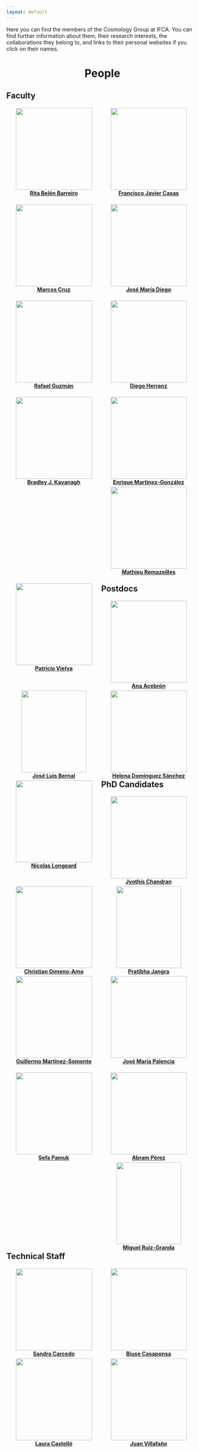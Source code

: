 ```yaml
---
layout: default
---
```


Here you can find the members of the Cosmology Group at IFCA. You can find further information about them, their research interests, the collaborations they belong to, and links to their personal websites if you click on their names.

<center>
<h1> People </h1>
</center>

## Faculty

<p style="float: left; width: max(calc(100%/3.333),245px); margin:2px; text-align: center;"><a href="{{site.url}}/barreirorb"><img src="{{site.url}}/assets/imgs/People/barreirorb.jpg" style="width:200px;height:215px;"></a><br><a href="{{site.url}}/barreirorb"><b>Rita Belén Barreiro</b></a><br><br></p>

<p style="float: left; width: max(calc(100%/3.333),245px); margin:2px; text-align: center;"><a href="{{site.url}}/casasfj"><img src="{{site.url}}/assets/imgs/People/casasfj.jpg" style="width:200px;height:215px;"></a><br><a href="{{site.url}}/casasfj"><b>Francisco Javier Casas</b></a><br><br></p>

<p style="float: left; width: max(calc(100%/3.333),245px); margin:2px; text-align: center;"><a href="{{site.url}}/cruzm"><img src="{{site.url}}/assets/imgs/People/cruzm.jpg" style="width:200px;height:215px;"></a><br><a href="{{site.url}}/cruzm"><b>Marcos Cruz</b></a><br><br></p>

<p style="float: left; width: max(calc(100%/3.333),245px); margin:2px; text-align: center;"><a href="{{site.url}}/diegojm"><img src="{{site.url}}/assets/imgs/People/diegojm.jpg" style="width:200px;height:215px;"></a><br><a href="{{site.url}}/diegojm"><b>José María Diego</b></a><br><br></p>

<p style="float: left; width: max(calc(100%/3.333),245px); margin:2px; text-align: center;"><a href="{{site.url}}/guzmanr"><img src="{{site.url}}/assets/imgs/People/guzmanr.jpg" style="width:200px;height:215px;"></a><br><a href="{{site.url}}/guzmanr"><b>Rafael Guzmán</b></a><br><br></p>

<p style="float: left; width: max(calc(100%/3.333),245px); margin:2px; text-align: center;"><a href="{{site.url}}/herranzd"><img src="{{site.url}}/assets/imgs/People/herranzd.jpg" style="width:200px;height:215px;"></a><br><a href="{{site.url}}/herranzd"><b>Diego Herranz</b><br><br></a></p>

<p style="float: left; width: max(calc(100%/3.333),245px); margin:2px; text-align: center;"><a href="{{site.url}}/kavanaghbj"><img src="{{site.url}}/assets/imgs/People/kavanaghbj.jpg" style="width:200px;height:215px;"></a><br><a href="{{site.url}}/kavanaghbj"><b>Bradley J. Kavanagh</b><br><br></a></p>

<p style="float: left; width: max(calc(100%/3.333),245px); margin:2px; text-align: center;"><a href="{{site.url}}/martineze"><img src="{{site.url}}/assets/imgs/People/martineze.jpg" style="width:200px;height:215px;"></a><br><a href="{{site.url}}/martineze"><b>Enrique Martinez-González</b></a></p>

<p style="float: left; width: max(calc(100%/3.333),245px); margin:2px; text-align: center;"><a href="{{site.url}}/remazeillesm"><img src="{{site.url}}/assets/imgs/People/remazeillesm.jpg" style="width:200px;height:215px;"></a><br><a href="{{site.url}}/remazeillesm"><b>Mathieu Remazeilles</b></a><br><br></p>

<p style="float: left; width: max(calc(100%/3.333),245px); margin:2px; text-align: center;"><a href="{{site.url}}/vielvap"><img src="{{site.url}}/assets/imgs/People/vielvap.jpg" style="width:200px;height:215px;"></a><br><a href="{{site.url}}/vielvap"><b>Patricio Vielva</b><br><br></a></p>

<p style="float: left; width: max(calc(100%/3.333),245px); margin:2px; heigth: 215px; text-align: center;"></p>

## Postdocs

<p style="float: left; width: max(calc(100%/3.333),245px); margin:2px; text-align: center;"><a href="{{site.url}}/acebrona"><img src="{{site.url}}/assets/imgs/People/acebrona.jpg" style="width:200px;height:215px;"></a><br><a href="{{site.url}}/acebrona"><b>Ana Acebrón</b></a></p>

<p style="float: left; width: max(calc(100%/3.333),245px); margin:2px; text-align: center;"><a href="{{site.url}}/bernaljl"><img src="{{site.url}}/assets/imgs/People/bernaljl.jpg" style="width:170px;height:215px;"><br> </a> <a href="{{site.url}}/bernaljl"><b>José Luis Bernal</b></a></p>

<p style="float: left; width: max(calc(100%/3.333),245px); margin:2px; text-align: center;"><a href="{{site.url}}/dominguezh"><img src="{{site.url}}/assets/imgs/People/dominguezh2.jpg" style="width:200px;height:215px;"></a><br><a href="{{site.url}}/dominguezh"><b>Helena Domínguez Sánchez </b></a></p>

<p style="float: left; width: max(calc(100%/3.333),245px); margin:2px; text-align: center;"><a href="{{site.url}}/longeardn"><img src="{{site.url}}/assets/imgs/People/longeardn.jpg" style="width:200px;height:215px;"></a><br><a href="{{site.url}}/longeardn"><b>Nicolas Longeard </b></a></p>

<br>
<br>
<br>
<br>
<br>
<br>
<br>
<br>
<br>
<br>
<br>
<br>
<br>
<br>
<br>
<br>
<br>
<br>
<br>
<br>
<br>
<br>
<br>

## PhD Candidates

<p style="float: left; width: max(calc(100%/3.333),245px); margin:2px; text-align: center;"><a href="{{site.url}}/chandranj"><img src="{{site.url}}/assets/imgs/People/chandranj.jpg" style="width:200px;height:215px;"></a><br><a href="{{site.url}}/chandranj"><b>Jyothis Chandran </b></a></p>

<p style="float: left; width: max(calc(100%/3.333),245px); margin:2px; text-align: center;"><a href="{{site.url}}/gimenoc"><img src="{{site.url}}/assets/imgs/People/gimenoc.jpg" style="width:200px;height:215px;"></a><br><a href="{{site.url}}/gimenoc"><b>Christian Gimeno-Amo </b></a></p>

<p style="float: left; width: max(calc(100%/3.333),245px); margin:2px; text-align: center;"><a href="{{site.url}}/jangrap"><img src="{{site.url}}/assets/imgs/People/jangrap.jpg" style="width:170px;height:215px;"></a><br><a href="{{site.url}}/jangrap"><b>Pratibha Jangra </b></a></p>

<p style="float: left; width: max(calc(100%/3.333),245px); margin:2px; text-align: center;"><a href="{{site.url}}/martinezg"><img src="{{site.url}}/assets/imgs/People/martinezg.jpg" style="width:200px;height:215px;"></a><br><a href="{{site.url}}/martinezg"><b>Guillermo Martínez-Somonte </b></a></p>

<p style="float: left; width: max(calc(100%/3.333),245px); margin:2px; text-align: center;"><a href="{{site.url}}/palenciajm"><img src="{{site.url}}/assets/imgs/People/palenciajm.jpg" style="width:200px;height:215px;"></a><br><a href="{{site.url}}/palenciajm"><b> José María Palencia </b></a><br><br></p>

<p style="float: left; width: max(calc(100%/3.333),245px); margin:2px; text-align: center;"><a href="{{site.url}}/pamuks"><img src="{{site.url}}/assets/imgs/People/pamuks.jpg" style="width:200px;height:215px;"></a><br><a href="{{site.url}}/pamuks"><b>Sefa Pamuk </b></a><br><br></p>

<p style="float: left; width: max(calc(100%/3.333),245px); margin:2px; text-align: center;"><a href="{{site.url}}/pereza"><img src="{{site.url}}/assets/imgs/People/pereza.jpg" style="width:200px;height:215px;"></a><br><a href="{{site.url}}/pereza"><b>Abram Pérez </b></a></p>

<p style="float: left; width: max(calc(100%/3.333),245px); margin:2px; text-align: center;"><a href="{{site.url}}/ruizgrandam"><img src="{{site.url}}/assets/imgs/People/ruizgrandam.jpg" style="width:170px;height:215px;"> <br> </a><a href="{{site.url}}/ruizgrandam"><b> Miguel Ruiz-Granda </b></a></p>

<br>
<br>
<br>
<br>
<br>
<br>
<br>
<br>
<br>
<br>
<br>
<br>
<br>
<br>
<br>
<br>
<br>
<br>
<br>
<br>
<br>
<br>
<br>
<br>
<br>
<br>
<br>
<br>
<br>
<br>
<br>
<br>
<br>


## Technical Staff

<p style="float: left; width: max(calc(100%/3.333),245px); margin:2px; text-align: center;"><a href="{{site.url}}/carcedos"><img src="{{site.url}}/assets/imgs/People/carcedos.jpg" style="width:200px;height:215px;"></a><br><a href="{{site.url}}/carcedos"><b>Sandra Carcedo </b></a></p>

<p style="float: left; width: max(calc(100%/3.333),245px); margin:2px; text-align: center;"><a href="{{site.url}}/casaponsab"><img src="{{site.url}}/assets/imgs/People/casaponsab.jpg" style="width:200px;height:215px;"></a><br><a href="{{site.url}}/casaponsab"><b>Biuse Casaponsa </b></a></p>

<p style="float: left; width: max(calc(100%/3.333),245px); margin:2px; text-align: center;"><a href="{{site.url}}/castellol"><img src="{{site.url}}/assets/imgs/People/castellol.jpg" style="width:200px;height:215px;"></a><br><a href="{{site.url}}/castellol"><b> Laura Castelló </b></a></p>

<p style="float: left; width: max(calc(100%/3.333),245px); margin:2px; text-align: center;"><a href="{{site.url}}/villafanej"><img src="{{site.url}}/assets/imgs/People/villafanej.jpg" style="width:200px;height:215px;"></a><br><a href="{{site.url}}/villafanej"><b>Juan Villafañe </b></a></p>

<p style="float: left; width: max(calc(100%/3.333),245px); margin:2px; height: 280px; text-align: center;"></p>